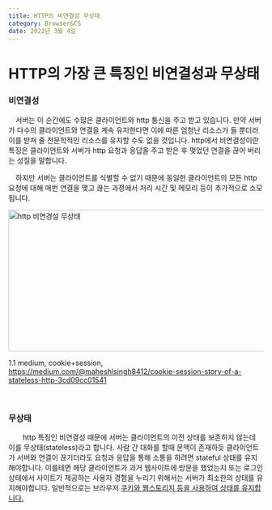 ```yaml
---
title: HTTP의 비연결성 무상태
category: Browser&CS
date: 2022년 3월 4일
---
```


# HTTP의 가장 큰 특징인 비연결성과 무상태

### 비연결성

&emsp;서버는 이 순간에도 수많은 클라이언트와 http 통신을 주고 받고 있습니다. 만약 서버가 다수의 클라이언트와 연결을 계속 유지한다면 이에 따른 엄청난 리소스가 들 뿐더러 이를 받쳐 줄 천문학적인 리소스를 유지할 수도 없을 것입니다. http에서 비연결성이란 특징은 클라이언트와 서버가 http 요청과 응답을 주고 받은 후 맺었던 연결을 끊어 버리는 성질을 말합니다.

&emsp;하지만 서버는 클라이언트를 식별할 수 없기 때문에 동일한 클라이언트의 모든 http 요청에 대해 매번 연결을 맺고 끊는 과정에서 처리 시간 및 메모리 등이 추가적으로 소모됩니다.

<img src="https://readmedata.github.io/data/http_stateless1.2.png" alt="http 비연경설 무상태" width="560" height="280"/>

<span>1.1 medium, cookie+session, https://medium.com/@maheshlsingh8412/cookie-session-story-of-a-stateless-http-3cd09cc01541</span>

</br>

### 무상태

&emsp;&emsp;http 특징인 비연결성 때문에 서버는 클라이언트의 이전 상태를 보존하지 않는데 이를 무상태(stateless)라고 합니다. 사람 간 대화를 할때 문맥이 존재하듯 클라이언트가 서버와 연결이 끊기더라도 요청과 응답을 통해 소통을 하려면 stateful 상태를 유지해야합니다. 이를테면 해당 클라이언트가 과거 웹사이트에 방문을 했었는지 또는 로그인 상태에서 사이트가 제공하는 사용자 경험을 누리기 위해서는 서버가 최소한의 상태를 유지해야합니다. 일반적으로는 브라우저 <a href="" target="_blank" rel="noreferrer"> 쿠키와 웹스토리지 등을 사용하여 상태를 유지합니다. </a>
